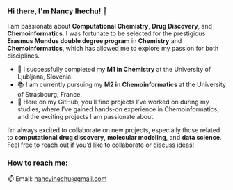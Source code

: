 ### Hi there, I'm Nancy Ihechu! 👋

I am passionate about **Computational Chemistry**, **Drug Discovery**, and **Chemoinformatics**. I was fortunate to be selected for the prestigious **Erasmus Mundus double degree program** in **Chemistry** and **Chemoinformatics**, which has allowed me to explore my passion for both disciplines.

- 🌟 I successfully completed my **M1 in Chemistry** at the University of Ljubljana, Slovenia.
- 📚 I am currently pursuing my **M2 in Chemoinformatics** at the University of Strasbourg, France.
- 💼 Here on my GitHub, you’ll find projects I've worked on during my studies, where I've gained hands-on experience in Chemoinformatics, and the exciting projects I am passionate about.

I’m always excited to collaborate on new projects, especially those related to **computational drug discovery**, **molecular modeling**, and **data science**. Feel free to reach out if you’d like to collaborate or discuss ideas!

### How to reach me:
📫 Email: nancyihechu@gmail.com
